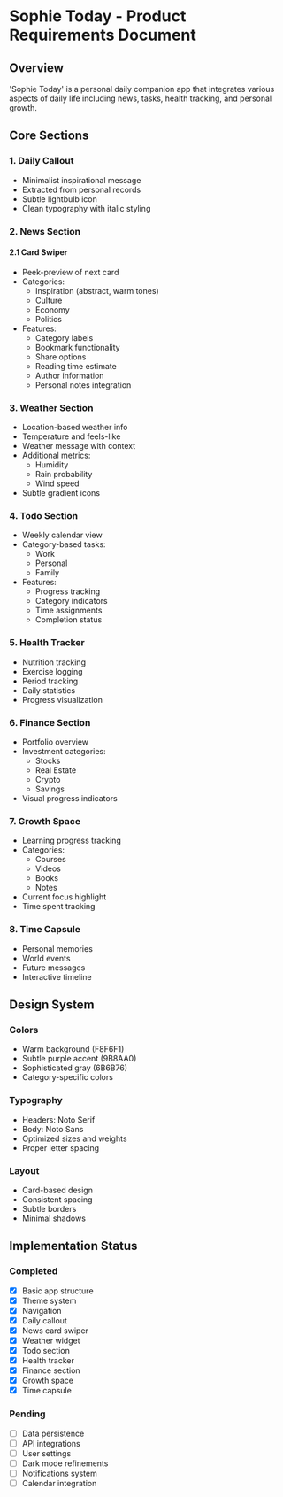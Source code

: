 # Sophie Today - Product Requirements Document

## Overview
'Sophie Today' is a personal daily companion app that integrates various aspects of daily life including news, tasks, health tracking, and personal growth.

## Core Sections

### 1. Daily Callout
- Minimalist inspirational message
- Extracted from personal records
- Subtle lightbulb icon
- Clean typography with italic styling

### 2. News Section
#### 2.1 Card Swiper
- Peek-preview of next card
- Categories:
  - Inspiration (abstract, warm tones)
  - Culture
  - Economy
  - Politics
- Features:
  - Category labels
  - Bookmark functionality
  - Share options
  - Reading time estimate
  - Author information
  - Personal notes integration

### 3. Weather Section
- Location-based weather info
- Temperature and feels-like
- Weather message with context
- Additional metrics:
  - Humidity
  - Rain probability
  - Wind speed
- Subtle gradient icons

### 4. Todo Section
- Weekly calendar view
- Category-based tasks:
  - Work
  - Personal
  - Family
- Features:
  - Progress tracking
  - Category indicators
  - Time assignments
  - Completion status

### 5. Health Tracker
- Nutrition tracking
- Exercise logging
- Period tracking
- Daily statistics
- Progress visualization

### 6. Finance Section
- Portfolio overview
- Investment categories:
  - Stocks
  - Real Estate
  - Crypto
  - Savings
- Visual progress indicators

### 7. Growth Space
- Learning progress tracking
- Categories:
  - Courses
  - Videos
  - Books
  - Notes
- Current focus highlight
- Time spent tracking

### 8. Time Capsule
- Personal memories
- World events
- Future messages
- Interactive timeline

## Design System

### Colors
- Warm background (F8F6F1)
- Subtle purple accent (9B8AA0)
- Sophisticated gray (6B6B76)
- Category-specific colors

### Typography
- Headers: Noto Serif
- Body: Noto Sans
- Optimized sizes and weights
- Proper letter spacing

### Layout
- Card-based design
- Consistent spacing
- Subtle borders
- Minimal shadows

## Implementation Status

### Completed
- [x] Basic app structure
- [x] Theme system
- [x] Navigation
- [x] Daily callout
- [x] News card swiper
- [x] Weather widget
- [x] Todo section
- [x] Health tracker
- [x] Finance section
- [x] Growth space
- [x] Time capsule

### Pending
- [ ] Data persistence
- [ ] API integrations
- [ ] User settings
- [ ] Dark mode refinements
- [ ] Notifications system
- [ ] Calendar integration